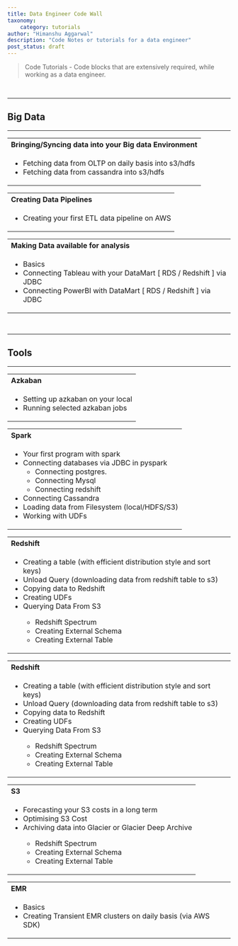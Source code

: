 ```yaml
---
title: Data Engineer Code Wall
taxonomy:
    category: tutorials
author: "Himanshu Aggarwal"
description: "Code Notes or tutorials for a data engineer"
post_status: draft
---
```


 
> Code Tutorials -  Code blocks that are extensively required, while working as a data engineer.

<br/>

---
## Big Data 
---



<table>
<tr>
	<th align="left"> Bringing/Syncing data into your Big data Environment </th>
</tr>
<tr> 
	<td>
		<ul>
			<li>Fetching data from OLTP on daily basis into s3/hdfs</li>
			<li>Fetching data from cassandra into s3/hdfs</li>
		</ul>
	</td>
</tr>
</table>

<table>
<tr>
	<th align="left"> Creating Data Pipelines </th>
</tr>
<tr> 
	<td>
		<ul>
			<li>Creating your first ETL data pipeline on AWS</li>
		</ul>
	</td>
</tr>
</table>

<table>
<tr>
	<th align="left"> Making Data available for analysis </th>
</tr>
<tr> 
	<td>
		<ul>
			<li>Basics</li><li>Connecting Tableau with your DataMart [ RDS / Redshift ] via JDBC</li>
			<li>Connecting PowerBI with DataMart [ RDS / Redshift ] via JDBC</li>
		</ul>
	</td>
</tr>
</table>

<br />

---
## Tools
---

<table>
	<tr>
		<th align="left"> Azkaban </th>
	</tr>
	<tr>
		<td>
			<ul>
				<li>Setting up azkaban on your local</li>
				<li>Running selected azkaban jobs</li>
			</ul> 
		</td>
	</tr>
</table>

<table>
	<tr>
		<th align="left"> Spark </th>
	</tr>
	<tr>
	<td>
		<ul>
			<li>Your first program with spark</li>
			<li>Connecting databases via JDBC in pyspark
			<ul>
				<li>Connecting postgres.</li> 
				<li>Connecting Mysql</li> 
				<li>Connecting redshift</li> 
			</ul> 
			<li> Connecting Cassandra </li>
			<li> Loading data from Filesystem (local/HDFS/S3) </li> 
			<li> Working with UDFs </li>
		</ul>
		</td>
	</tr>
</table>

<table>
	<tr>
		<th align="left"> Redshift </th>
	</tr>
	<tr>
	<td>
		<ul> 
			<li> Creating a table (with efficient distribution style and sort keys) </li> 
			<li> Unload Query (downloading data from redshift table to s3) </li> 
			<li> Copying data to Redshift </li> 
			<li> Creating UDFs </li> 
			<li> Querying Data From S3 </li> 
			<ul> 
				<li> Redshift Spectrum </li> 
				<li> Creating External Schema </li> 
				<li> Creating External Table </li> 
			</ul> 
		</ul> 
		</td>
	</tr>
</table>


<table>
	<tr>
		<th align="left"> Redshift </th>
	</tr>
	<tr>
	<td>
		<ul> 
			<li> Creating a table (with efficient distribution style and sort keys) </li> 
			<li> Unload Query (downloading data from redshift table to s3) </li> 
			<li> Copying data to Redshift </li> 
			<li> Creating UDFs </li> 
			<li> Querying Data From S3 </li> 
			<ul> 
				<li> Redshift Spectrum </li> 
				<li> Creating External Schema </li> 
				<li> Creating External Table </li> 
			</ul> 
		</ul> 
		</td>
	</tr>
</table>


<table>
	<tr>
		<th align="left"> S3 </th>
	</tr>
	<tr>
	<td>
		<ul> 
			<li> Forecasting your S3 costs in a long term </li> 
			<li> Optimising S3 Cost </li> 
			<li> Archiving data into Glacier or Glacier Deep Archive</li> 
			<ul> 
				<li> Redshift Spectrum </li> 
				<li> Creating External Schema </li> 
				<li> Creating External Table </li> 
			</ul> 
		</ul> 
		</td>
	</tr>
</table>


<table>
	<tr>
		<th align="left"> EMR </th>
	</tr>
	<tr>
	<td>
		<ul> 
			<li> Basics </li> 
			<li> Creating Transient EMR clusters on daily basis (via AWS SDK) </li> 
		</ul> 
		</td>
	</tr>
</table>

